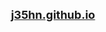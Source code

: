 <div align = "center" style = "font-weight: bolder; font-size: large;">
  <a href = "j35hn.github.io"> j35hn.github.io </a>
</div>
